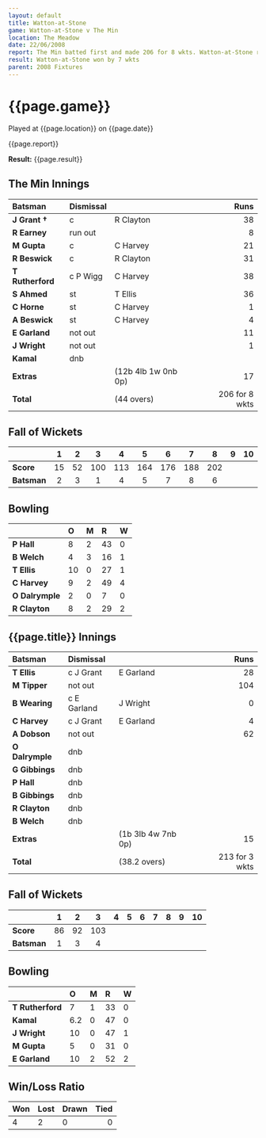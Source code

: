 ```yaml
---
layout: default
title: Watton-at-Stone
game: Watton-at-Stone v The Min
location: The Meadow
date: 22/06/2008
report: The Min batted first and made 206 for 8 wkts. Watton-at-Stone replied with 213 for 3 wkts
result: Watton-at-Stone won by 7 wkts
parent: 2008 Fixtures
---
```


# {{page.game}}

Played at {{page.location}} on {{page.date}}

{{page.report}}

**Result:** {{page.result}}

## The Min Innings

| Batsman | Dismissal |  | Runs |
|:---|:---|---|---:|
| **J Grant &#8224;** | c | R Clayton | 38 |
| **R Earney** | run out |  | 8 |
| **M Gupta** | c | C Harvey | 21 |
| **R Beswick** | c | R Clayton  | 31 |
| **T Rutherford** | c P Wigg | C Harvey | 38 |
| **S Ahmed** | st | T Ellis | 36 |
| **C Horne** | st | C Harvey | 1 |
| **A Beswick** | st | C Harvey | 4 |
| **E Garland** | not out |   | 11 |
| **J Wright** | not out |  | 1 |
| **Kamal** | dnb |  |  |
| **Extras** | | (12b 4lb 1w 0nb 0p) | 17 |
| **Total** | | (44 overs) | 206 for 8 wkts |

## Fall of Wickets

| | 1 | 2 | 3 | 4 | 5 | 6 | 7 | 8 | 9 | 10 |
|---|:---:|:---:|:---:|:---:|:---:|:---:|:---:|:---:|:---:|:---:|
| **Score** | 15 | 52 | 100 | 113 | 164 | 176 | 188 | 202 |  |  |
| **Batsman** | 2 | 3 | 1 | 4 | 5 | 7 | 8 | 6 |  |  |

## Bowling

| | O | M | R | W |
|---|:---|:---|:---|:---|
| **P Hall** | 8 | 2 | 43 | 0 |
| **B Welch** | 4 | 3 | 16 | 1 |
| **T Ellis** | 10 | 0 | 27 | 1 |
| **C Harvey** | 9 | 2 | 49 | 4 |
| **O Dalrymple** | 2 | 0 | 7 | 0 |
| **R Clayton** | 8 | 2 | 29 | 2 |

## {{page.title}} Innings

| Batsman | Dismissal |  | Runs |
|:---|:---|---|---:|
| **T Ellis** | c J Grant | E Garland | 28 |
| **M Tipper** | not out |  | 104 |
| **B Wearing** | c E Garland | J Wright | 0 |
| **C Harvey** | c J Grant | E Garland | 4 |
| **A Dobson** | not out |  | 62 |
| **O Dalrymple** | dnb |  |  |
| **G Gibbings** | dnb |  |  |
| **P Hall** | dnb |  |  |
| **B Gibbings** | dnb |  |  |
| **R Clayton** | dnb |  |  |
| **B Welch** | dnb |  |  |
| **Extras** | | (1b 3lb 4w 7nb 0p) | 15 |
| **Total** | | (38.2 overs) | 213 for 3 wkts |

## Fall of Wickets

| | 1 | 2 | 3 | 4 | 5 | 6 | 7 | 8 | 9 | 10 |
|---|:---:|:---:|:---:|:---:|:---:|:---:|:---:|:---:|:---:|:---:|
| **Score** | 86 | 92 | 103 |  |  |  |  |  |  |  |
| **Batsman** | 1 | 3 | 4 |  |  |  |  |  |  |  |

## Bowling

| | O | M | R | W |
|---|:---|:---|:---|:---|
| **T Rutherford** | 7 | 1 | 33 | 0 |
| **Kamal** | 6.2 | 0 | 47 | 0 |
| **J Wright** | 10 | 0 | 47 | 1 |
| **M Gupta** | 5 | 0 | 31 | 0 |
| **E Garland** | 10 | 2 | 52 | 2 |

## Win/Loss Ratio

| Won | Lost | Drawn | Tied |
|:---|:---|:---|---:|
| 4 | 2 | 0 | 0 |